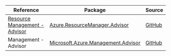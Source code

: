 | Reference | Package | Source |
|---|---|---|
|[Resource Management - Advisor](resourcemanager.advisor-readme.md)|[Azure.ResourceManager.Advisor](https://www.nuget.org/packages/Azure.ResourceManager.Advisor)|[GitHub](https://github.com/Azure/azure-sdk-for-net/blob/main/sdk/advisor/Azure.ResourceManager.Advisor)|
|Management - Advisor|[Microsoft.Azure.Management.Advisor](https://www.nuget.org/packages/Microsoft.Azure.Management.Advisor)|[GitHub](https://github.com/Azure/azure-sdk-for-net/blob/main/)|
